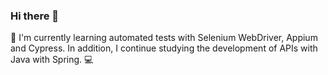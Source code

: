 ### Hi there 👋

🌱 I'm currently learning automated tests with Selenium WebDriver, Appium and Cypress. In addition, I continue studying the development of APIs with Java with Spring. 💻
<!--
**nicolasrsaraiva/nicolasrsaraiva** is a ✨ _special_ ✨ repository because its `README.md` (this file) appears on your GitHub profile.

Here are some ideas to get you started:

- 🔭 I’m currently working on ...
- 🌱 I’m currently learning ...
- 👯 I’m looking to collaborate on ...
- 🤔 I’m looking for help with ...
- 💬 Ask me about ...
- 📫 How to reach me: ...
- 😄 Pronouns: ...
- ⚡ Fun fact: ...
-->

